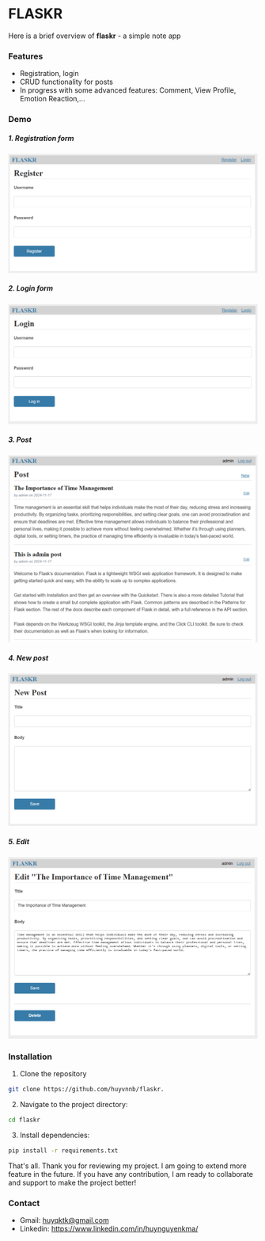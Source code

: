 # FLASKR

Here is a brief overview of **flaskr** - a simple note app

### Features

- Registration, login
- CRUD functionality for posts
- In progress with some advanced features: Comment, View Profile, Emotion Reaction,...

### Demo

##### 1. Registration form

![Registration](demo/register.png)

##### 2. Login form

![Login](demo/login.png)

##### 3. Post

![Post](demo/post.png)

##### 4. New post

![New Post](demo/newpost.png)

##### 5. Edit

![Update](demo/edit.png)


### Installation

1. Clone the repository
```bash
git clone https://github.com/huyvnnb/flaskr.
```

2. Navigate to the project directory:
```bash
cd flaskr
```

3. Install dependencies:
```bash
pip install -r requirements.txt
```

That's all. Thank you for reviewing my project. I am going to extend more feature
in the future. If you have any contribution, I am ready to collaborate and support to make the project better!

### Contact

- Gmail: huyqktk@gmail.com
- Linkedin: https://www.linkedin.com/in/huynguyenkma/

